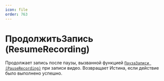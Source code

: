 ```yaml
---
icon: file
order: 763
---
```


# ПродолжитьЗапись (ResumeRecording)

Продолжает запись после паузы, вызванной функцией [`ПаузаЗаписи (PauseRecording)`](ПустаяСсылка) при записи видео. Возвращает Истина, если действие было выполнено успешно.
